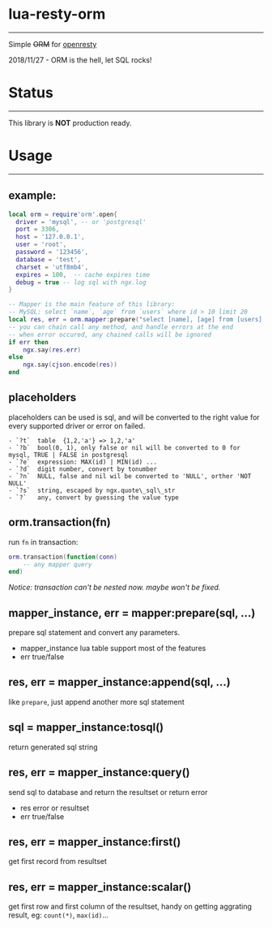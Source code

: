 
# lua-resty-orm
----
Simple ~~ORM~~ for [openresty](http://openresty.org) 

2018/11/27 - ORM is the hell, let SQL rocks!

# Status
----
This library is **NOT** production ready.

# Usage
----

## example:
```lua
local orm = require'orm'.open{
  driver = 'mysql', -- or 'postgresql'
  port = 3306,
  host = '127.0.0.1',
  user = 'root',
  password = '123456',
  database = 'test',
  charset = 'utf8mb4',
  expires = 100,  -- cache expires time
  debug = true -- log sql with ngx.log 
}

-- Mapper is the main feature of this library: 
-- MySQL: select `name`, `age` from `users` where id > 10 limit 20
local res, err = orm.mapper:prepare("select [name], [age] from [users] where id > ?d", 10):append("limit ?d", 20):query()
-- you can chain call any method, and handle errors at the end
-- when error occured, any chained calls will be ignored
if err then 
	ngx.say(res.err)
else
	ngx.say(cjson.encode(res))
end
```
## placeholders

placeholders can be used is sql, and will be converted to the right value for every supported driver or error on failed.

```
- `?t`  table  {1,2,'a'} => 1,2,'a'
- `?b`  bool(0, 1), only false or nil will be converted to 0 for mysql, TRUE | FALSE in postgresql
- `?e`  expression: MAX(id) | MIN(id) ...
- `?d`  digit number, convert by tonumber
- `?n`  NULL, false and nil wil be converted to 'NULL', orther 'NOT NULL'
- `?s`  string, escaped by ngx.quote\_sql\_str
- `?`   any, convert by guessing the value type
```

## orm.transaction(fn)

run `fn` in transaction: 

```lua
orm.transaction(function(conn)
    -- any mapper query
end)
```

*Notice: transaction can't be nested now. maybe won't be fixed.*

## mapper_instance, err = mapper:prepare(sql, ...)

prepare sql statement and convert any parameters. 

- mapper_instance lua table support most of the features
- err  true/false

## res, err = mapper_instance:append(sql, ...)

like `prepare`, just append another more sql statement

## sql = mapper_instance:tosql()

return  generated sql string

## res, err = mapper_instance:query()

send sql to database and return the resultset or return error

- res error or resultset
- err  true/false
## res, err = mapper_instance:first()

get first record from resultset

## res, err = mapper_instance:scalar()

get first row and first column of the resultset, handy on getting aggrating result, eg: `count(*)`, `max(id)`...


